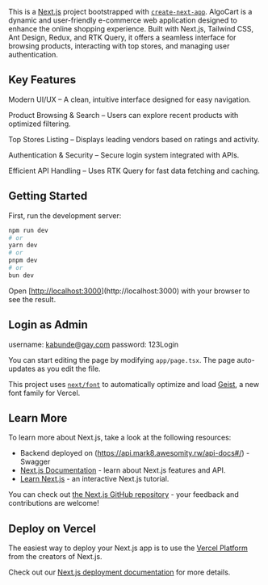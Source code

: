 This is a [Next.js](https://nextjs.org) project bootstrapped with [`create-next-app`](https://nextjs.org/docs/app/api-reference/cli/create-next-app).
AlgoCart is a dynamic and user-friendly e-commerce web application designed to enhance the online shopping experience. Built with Next.js, Tailwind CSS, Ant Design, Redux, and RTK Query, it offers a seamless interface for browsing products, interacting with top stores, and managing user authentication. 

## Key Features

Modern UI/UX – A clean, intuitive interface designed for easy navigation.

Product Browsing & Search – Users can explore recent products with optimized filtering.

Top Stores Listing – Displays leading vendors based on ratings and activity.

Authentication & Security – Secure login system integrated with APIs.

Efficient API Handling – Uses RTK Query for fast data fetching and caching.

## Getting Started

First, run the development server:

```bash
npm run dev
# or
yarn dev
# or
pnpm dev
# or
bun dev
```

Open [[http://localhost:3000](https://mark8-challenge-i.vercel.app/)](http://localhost:3000) with your browser to see the result.


## Login as Admin

username: kabunde@gay.com
password: 123Login

You can start editing the page by modifying `app/page.tsx`. The page auto-updates as you edit the file.

This project uses [`next/font`](https://nextjs.org/docs/app/building-your-application/optimizing/fonts) to automatically optimize and load [Geist](https://vercel.com/font), a new font family for Vercel.

## Learn More

To learn more about Next.js, take a look at the following resources:

- Backend deployed on (https://api.mark8.awesomity.rw/api-docs#/) - Swagger 
- [Next.js Documentation](https://nextjs.org/docs) - learn about Next.js features and API.
- [Learn Next.js](https://nextjs.org/learn) - an interactive Next.js tutorial.

You can check out [the Next.js GitHub repository](https://github.com/vercel/next.js) - your feedback and contributions are welcome!

## Deploy on Vercel

The easiest way to deploy your Next.js app is to use the [Vercel Platform](https://vercel.com/new?utm_medium=default-template&filter=next.js&utm_source=create-next-app&utm_campaign=create-next-app-readme) from the creators of Next.js.

Check out our [Next.js deployment documentation](https://nextjs.org/docs/app/building-your-application/deploying) for more details.
